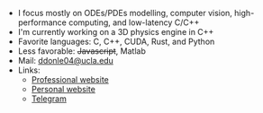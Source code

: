 - I focus mostly on ODEs/PDEs modelling, computer vision, high-performance computing, and low-latency C/C++
- I'm currently working on a 3D physics engine in C++
- Favorite languages: C, C++, CUDA, Rust, and Python
- Less favorable: ~~Javascript~~, Matlab
- Mail: ddonle04@ucla.edu
- Links:
  * [Professional website](https://ddonle.com/)
  * [Personal website](https://neumanncondition.com/)
  * [Telegram](https://t.me/doodle_04)


<!---
Continuum3416/Continuum3416 is a ✨ special ✨ repository because its `README.md` (this file) appears on your GitHub profile.
You can click the Preview link to take a look at your changes.
--->
